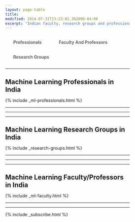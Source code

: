 ```yaml
---
layout: page-table
title: 
modified: 2014-07-31T13:23:02.362000-04:00
excerpt: "Indian faculty, research groups and professionals in machine learning and data science"
---
```

<style>
      
*, *:before, *:after {
  margin: 0;
  padding: 0;
  box-sizing: border-box;
}

input {
  display: none;
}

label {
  display: inline-block;
  margin: 0 0 -1px;
  padding: 15px 25px;
  font-weight: 600;
  text-align: center;
  color: #555;
  border: 1px solid transparent;
}

label:before {
  font-family: fontawesome;
  font-weight: normal;
  margin-right: 10px;
}


label:hover {
  color: #888;
  cursor: pointer;
}

input:checked + label {
  color: #555;
  border: 1px solid #ddd;
  border-top: 2px solid orange;
  border-bottom: 1px solid #fff;
}
    </style>
    
  <script>
 function pageSet()
 {
  var current_url=document.URL;
  var n = current_url.indexOf("machine-learning-faculty-india");
  if(n!=-1)
  {
      document.getElementById("tab2").checked = true;
      hideDiv(2);
  }
  else if(current_url.match("people/$")||current_url.match("people$")||current_url.match("machine-learning-professionals-india$"))
  {
      document.getElementById("tab3").checked = true;
      hideDiv(3);  
  }
  else if(current_url.match("people/$")||current_url.match("people$")||current_url.match("research-groups$"))
  {
      document.getElementById("tab1").checked = true;
      hideDiv(1);  
  }
 }
 function hideDiv(flag)
 {
   if(flag==1)
   {
     document.getElementById("research_div").style.display="inline";
     document.getElementById("faculty_and_professor").style.display="none";
     document.getElementById("professionals_div").style.display="none";
     window.location.href = "http://nishankvboy.github.io/ml-india/people/#research-groups";
   }
   else if(flag==2)
   {
      
     document.getElementById("research_div").style.display="none";
     document.getElementById("faculty_and_professor").style.display="inline";
     document.getElementById("professionals_div").style.display="none";
     window.location.href = "http://nishankvboy.github.io/ml-india/people/#machine-learning-faculty-india";
   }
   else if(flag==3)
   {
      
     document.getElementById("research_div").style.display="none";
     document.getElementById("faculty_and_professor").style.display="none";
     document.getElementById("professionals_div").style.display="inline";
     window.location.href = "http://nishankvboy.github.io/ml-india/people/#machine-learning-professionals-india";
   }
 }
</script>

<body onload="pageSet()">

  <input id="tab3" type="radio" name="tabs" onclick="hideDiv(3)">
  <label for="tab3" >Professionals</label>
    
  <input id="tab2" type="radio" name="tabs" onclick="hideDiv(2)">
  <label for="tab2">Faculty And Professors</label> 
  
  <input id="tab1" type="radio" name="tabs" onclick="hideDiv(1)">
  <label for="tab1" >Research Groups</label>

<div id="professionals_div">
<hr>
<h2>Machine Learning Professionals in India</h2>

{% include _ml-professionals.html %}
<hr>
<hr>
</div>


<div id="research_div">
<hr>
<h2>Machine Learning Research Groups in India</h2>

{% include _research-groups.html %}
<hr>
<hr>
</div>

<div id="faculty_and_professor">
<hr>
<h2>Machine Learning Faculty/Professors in India</h2>

{% include _ml-faculty.html %}
<hr>
<hr>
</div>


{% include _subscribe.html %}
</body>
